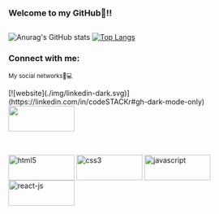 ### Welcome to my GitHub👾!!
##
![Anurag's GitHub stats](https://github-readme-stats.vercel.app/api?username=MoysesKauan&show_icons=true&theme=tokyonight)
[![Top Langs](https://github-readme-stats.vercel.app/api/top-langs/?username=MoysesKauan&layout=compact)](https://github.com/anuraghazra/github-readme-stats)

### Connect with me:
<sub>My social networks🦾💻 
  <br>  
<div> 
  [![website](./img/linkedin-dark.svg)](https://linkedin.com/in/codeSTACKr#gh-dark-mode-only)
  <a href="https://www.linkedin.com/in/kauan-moys%C3%A9s-silva-89a18a233/" target="_blank"><img height="50" width="130" src="https://img.shields.io/badge/LinkedIn-0077B5?style=for-the-badge&logo=linkedin&logoColor=white" target="_blank"></a>


##
<div style="display: inline_block"><br>
  <img align="center" alt="html5" height="50" width="130" src="https://img.shields.io/badge/HTML5-E34F26?style=for-the-badge&logo=html5&logoColor=white">
  <img align="center" alt="css3" height="50" width="130" src="https://img.shields.io/badge/CSS3-1572B6?style=for-the-badge&logo=css3&logoColor=white">
  <img align="center" alt="javascript" height="50" width="130" src="https://img.shields.io/badge/JavaScript-323330?style=for-the-badge&logo=javascript&logoColor=F7DF1E">
  <img align="center" alt="react-js" height="50" width="130" src="https://img.shields.io/badge/React-20232A?style=for-the-badge&logo=react&logoColor=61DAFB">
  
##


